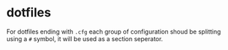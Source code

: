 # dotfiles

For dotfiles ending with ```.cfg``` each group of configuration shoud be splitting using a ```#``` symbol, it will be used as a section seperator.